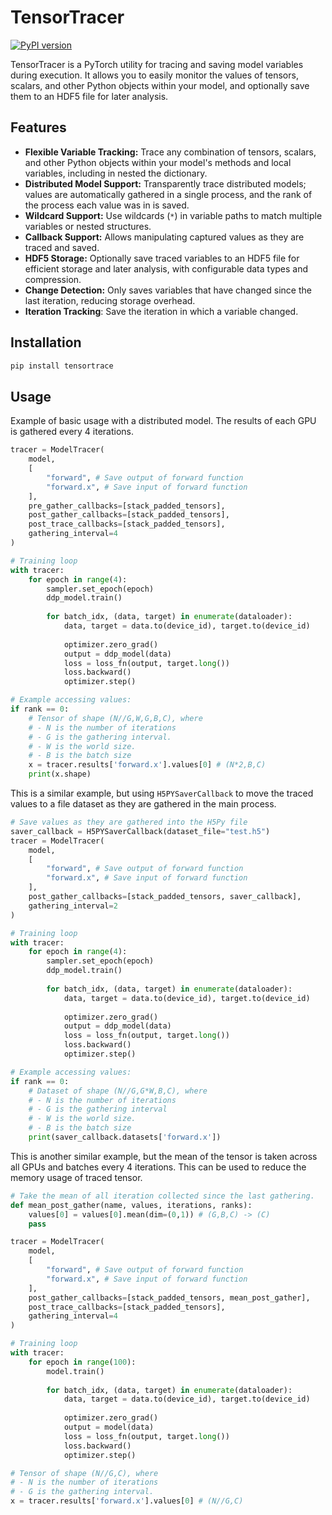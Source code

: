 # TensorTracer

[![PyPI version](https://badge.fury.io/py/tensortracer.svg)](https://badge.fury.io/py/tensortracer)

TensorTracer is a PyTorch utility for tracing and saving model variables during execution. It allows you to easily monitor the values of tensors, scalars, and other Python objects within your model, and optionally save them to an HDF5 file for later analysis.

## Features

*   **Flexible Variable Tracking:** Trace any combination of tensors, scalars, and other Python objects within your model's methods and local variables, including in nested the dictionary.
*   **Distributed Model Support:** Transparently trace distributed models; values are automatically gathered in a single process, and the rank of the process each value was in is saved. 
*   **Wildcard Support:** Use wildcards (`*`) in variable paths to match multiple variables or nested structures.
*   **Callback Support:** Allows manipulating captured values as they are traced and saved.
*   **HDF5 Storage:**  Optionally save traced variables to an HDF5 file for efficient storage and later analysis, with configurable data types and compression.
*   **Change Detection:**  Only saves variables that have changed since the last iteration, reducing storage overhead.
*   **Iteration Tracking**: Save the iteration in which a variable changed.

## Installation

```bash
pip install tensortrace
```

## Usage

Example of basic usage with a distributed model. The results of each GPU is gathered every 4 iterations.

```python
tracer = ModelTracer(
    model, 
    [
        "forward", # Save output of forward function
        "forward.x", # Save input of forward function
    ],
    pre_gather_callbacks=[stack_padded_tensors],
    post_gather_callbacks=[stack_padded_tensors],
    post_trace_callbacks=[stack_padded_tensors],
    gathering_interval=4
)

# Training loop
with tracer:
    for epoch in range(4):
        sampler.set_epoch(epoch)
        ddp_model.train()
        
        for batch_idx, (data, target) in enumerate(dataloader):
            data, target = data.to(device_id), target.to(device_id)
            
            optimizer.zero_grad()
            output = ddp_model(data)
            loss = loss_fn(output, target.long())
            loss.backward()
            optimizer.step()

# Example accessing values:
if rank == 0:
    # Tensor of shape (N//G,W,G,B,C), where 
    # - N is the number of iterations
    # - G is the gathering interval.
    # - W is the world size.
    # - B is the batch size
    x = tracer.results['forward.x'].values[0] # (N*2,B,C)
    print(x.shape)
```

This is a similar example, but using `H5PYSaverCallback` to move the traced values
to a file dataset as they are gathered in the main process. 

```python
# Save values as they are gathered into the H5Py file
saver_callback = H5PYSaverCallback(dataset_file="test.h5")
tracer = ModelTracer(
    model, 
    [
        "forward", # Save output of forward function
        "forward.x", # Save input of forward function
    ],
    post_gather_callbacks=[stack_padded_tensors, saver_callback],
    gathering_interval=2
)

# Training loop
with tracer:
    for epoch in range(4):
        sampler.set_epoch(epoch)
        ddp_model.train()
        
        for batch_idx, (data, target) in enumerate(dataloader):
            data, target = data.to(device_id), target.to(device_id)
            
            optimizer.zero_grad()
            output = ddp_model(data)
            loss = loss_fn(output, target.long())
            loss.backward()
            optimizer.step()

# Example accessing values:
if rank == 0:
    # Dataset of shape (N//G,G*W,B,C), where
    # - N is the number of iterations
    # - G is the gathering interval
    # - W is the world size.
    # - B is the batch size
    print(saver_callback.datasets['forward.x'])
```

This is another similar example, but the mean of the tensor is taken across all GPUs and batches every 4 iterations. This can be used to reduce the memory usage of traced tensor.

```python
# Take the mean of all iteration collected since the last gathering.
def mean_post_gather(name, values, iterations, ranks):
    values[0] = values[0].mean(dim=(0,1)) # (G,B,C) -> (C)
    pass

tracer = ModelTracer(
    model, 
    [
        "forward", # Save output of forward function
        "forward.x", # Save input of forward function
    ],
    post_gather_callbacks=[stack_padded_tensors, mean_post_gather],
    post_trace_callbacks=[stack_padded_tensors],
    gathering_interval=4
)

# Training loop
with tracer:
    for epoch in range(100):
        model.train()
        
        for batch_idx, (data, target) in enumerate(dataloader):
            data, target = data.to(device_id), target.to(device_id)
            
            optimizer.zero_grad()
            output = model(data)
            loss = loss_fn(output, target.long())
            loss.backward()
            optimizer.step()

# Tensor of shape (N//G,C), where 
# - N is the number of iterations
# - G is the gathering interval.
x = tracer.results['forward.x'].values[0] # (N//G,C)
```